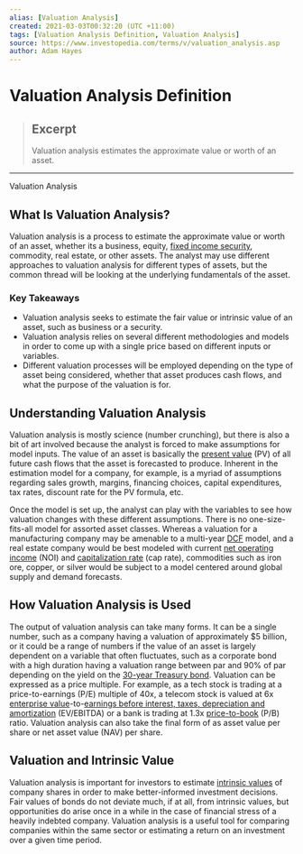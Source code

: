 ```yaml
---
alias: [Valuation Analysis]
created: 2021-03-03T00:32:20 (UTC +11:00)
tags: [Valuation Analysis Definition, Valuation Analysis]
source: https://www.investopedia.com/terms/v/valuation_analysis.asp
author: Adam Hayes
---
```


# Valuation Analysis Definition

> ## Excerpt
> Valuation analysis estimates the approximate value or worth of an asset.

---

Valuation Analysis
## What Is Valuation Analysis?

Valuation analysis is a process to estimate the approximate value or worth of an asset, whether its a business, equity, [fixed income security](https://www.investopedia.com/terms/f/fixed-incomesecurity.asp), commodity, real estate, or other assets. The analyst may use different approaches to valuation analysis for different types of assets, but the common thread will be looking at the underlying fundamentals of the asset.

### Key Takeaways

-   Valuation analysis seeks to estimate the fair value or intrinsic value of an asset, such as business or a security.
-   Valuation analysis relies on several different methodologies and models in order to come up with a single price based on different inputs or variables.
-   Different valuation processes will be employed depending on the type of asset being considered, whether that asset produces cash flows, and what the purpose of the valuation is for.

## Understanding Valuation Analysis

Valuation analysis is mostly science (number crunching), but there is also a bit of art involved because the analyst is forced to make assumptions for model inputs. The value of an asset is basically the [present value](https://www.investopedia.com/terms/p/presentvalue.asp) (PV) of all future cash flows that the asset is forecasted to produce. Inherent in the estimation model for a company, for example, is a myriad of assumptions regarding sales growth, margins, financing choices, capital expenditures, tax rates, discount rate for the PV formula, etc.

Once the model is set up, the analyst can play with the variables to see how valuation changes with these different assumptions. There is no one-size-fits-all model for assorted asset classes. Whereas a valuation for a manufacturing company may be amenable to a multi-year [DCF](https://www.investopedia.com/terms/d/dcf.asp) model, and a real estate company would be best modeled with current [net operating income](https://www.investopedia.com/terms/n/noi.asp) (NOI) and [capitalization rate](https://www.investopedia.com/terms/c/capitalizationrate.asp) (cap rate), commodities such as iron ore, copper, or silver would be subject to a model centered around global supply and demand forecasts.

## How Valuation Analysis is Used

The output of valuation analysis can take many forms. It can be a single number, such as a company having a valuation of approximately $5 billion, or it could be a range of numbers if the value of an asset is largely dependent on a variable that often fluctuates, such as a corporate bond with a high duration having a valuation range between par and 90% of par depending on the yield on the [30-year Treasury bond](https://www.investopedia.com/terms/1/30-yeartreasury.asp). Valuation can be expressed as a price multiple. For example, as a tech stock is trading at a price-to-earnings (P/E) multiple of 40x, a telecom stock is valued at 6x [enterprise value](https://www.investopedia.com/terms/e/enterprisevalue.asp)\-to-[earnings before interest, taxes, depreciation and amortization](https://www.investopedia.com/terms/e/ebitda.asp) (EV/EBITDA) or a bank is trading at 1.3x [price-to-book](https://www.investopedia.com/terms/p/price-to-bookratio.asp) (P/B) ratio. Valuation analysis can also take the final form of as asset value per share or net asset value (NAV) per share.

## Valuation and Intrinsic Value

Valuation analysis is important for investors to estimate [intrinsic values](https://www.investopedia.com/terms/i/intrinsicvalue.asp) of company shares in order to make better-informed investment decisions. Fair values of bonds do not deviate much, if at all, from intrinsic values, but opportunities do arise once in a while in the case of financial stress of a heavily indebted company. Valuation analysis is a useful tool for comparing companies within the same sector or estimating a return on an investment over a given time period.
